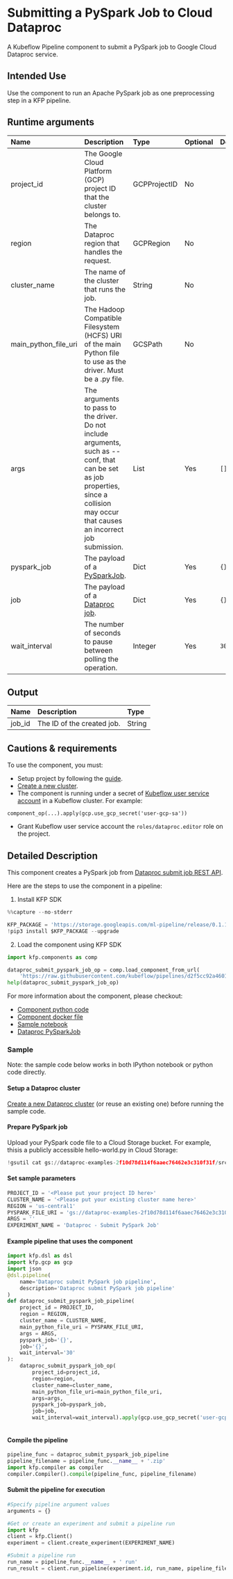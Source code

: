 
# Submitting a PySpark Job to Cloud Dataproc
A Kubeflow Pipeline component to submit a PySpark job to Google Cloud Dataproc service. 

## Intended Use
Use the component to run an Apache PySpark job as one preprocessing step in a KFP pipeline. 

## Runtime arguments
Name | Description | Type | Optional | Default
:--- | :---------- | :--- | :------- | :------
project_id | The Google Cloud Platform (GCP) project ID that the cluster belongs to. | GCPProjectID | No |
region | The Dataproc region that handles the request. | GCPRegion | No |
cluster_name | The name of the cluster that runs the job. | String | No |
main_python_file_uri | The Hadoop Compatible Filesystem (HCFS) URI of the main Python file to use as the driver. Must be a .py file. | GCSPath | No |
args | The arguments to pass to the driver. Do not include arguments, such as --conf, that can be set as job properties, since a collision may occur that causes an incorrect job submission. | List | Yes | `[]`
pyspark_job | The payload of a [PySparkJob](https://cloud.google.com/dataproc/docs/reference/rest/v1/PySparkJob). | Dict | Yes | `{}`
job | The payload of a [Dataproc job](https://cloud.google.com/dataproc/docs/reference/rest/v1/projects.regions.jobs). | Dict | Yes | `{}`
wait_interval | The number of seconds to pause between polling the operation. | Integer | Yes | `30`

## Output
Name | Description | Type
:--- | :---------- | :---
job_id | The ID of the created job. | String

## Cautions & requirements
To use the component, you must:
* Setup project by following the [guide](https://cloud.google.com/dataproc/docs/guides/setup-project).
* [Create a new cluster](https://cloud.google.com/dataproc/docs/guides/create-cluster).
* The component is running under a secret of [Kubeflow user service account](https://www.kubeflow.org/docs/started/getting-started-gke/#gcp-service-accounts) in a Kubeflow cluster. For example:
```
component_op(...).apply(gcp.use_gcp_secret('user-gcp-sa'))
```
* Grant Kubeflow user service account the `roles/dataproc.editor` role on the project.

## Detailed Description
This component creates a PySpark job from [Dataproc submit job REST API](https://cloud.google.com/dataproc/docs/reference/rest/v1/projects.regions.jobs/submit).

Here are the steps to use the component in a pipeline:
1. Install KFP SDK



```python
%%capture --no-stderr

KFP_PACKAGE = 'https://storage.googleapis.com/ml-pipeline/release/0.1.14/kfp.tar.gz'
!pip3 install $KFP_PACKAGE --upgrade
```

2. Load the component using KFP SDK


```python
import kfp.components as comp

dataproc_submit_pyspark_job_op = comp.load_component_from_url(
    'https://raw.githubusercontent.com/kubeflow/pipelines/d2f5cc92a46012b9927209e2aaccab70961582dc/components/gcp/dataproc/submit_pyspark_job/component.yaml')
help(dataproc_submit_pyspark_job_op)
```

For more information about the component, please checkout:
* [Component python code](https://github.com/kubeflow/pipelines/blob/master/component_sdk/python/kfp_component/google/dataproc/_submit_pyspark_job.py)
* [Component docker file](https://github.com/kubeflow/pipelines/blob/master/components/gcp/container/Dockerfile)
* [Sample notebook](https://github.com/kubeflow/pipelines/blob/master/components/gcp/dataproc/submit_pyspark_job/sample.ipynb)
* [Dataproc PySparkJob](https://cloud.google.com/dataproc/docs/reference/rest/v1/PySparkJob)

### Sample

Note: the sample code below works in both IPython notebook or python code directly.

#### Setup a Dataproc cluster
[Create a new Dataproc cluster](https://cloud.google.com/dataproc/docs/guides/create-cluster) (or reuse an existing one) before running the sample code.

#### Prepare PySpark job
Upload your PySpark code file to a Cloud Storage bucket. For example, thisis a publicly accessible hello-world.py in Cloud Storage:


```python
!gsutil cat gs://dataproc-examples-2f10d78d114f6aaec76462e3c310f31f/src/pyspark/hello-world/hello-world.py
```

#### Set sample parameters


```python
PROJECT_ID = '<Please put your project ID here>'
CLUSTER_NAME = '<Please put your existing cluster name here>'
REGION = 'us-central1'
PYSPARK_FILE_URI = 'gs://dataproc-examples-2f10d78d114f6aaec76462e3c310f31f/src/pyspark/hello-world/hello-world.py'
ARGS = ''
EXPERIMENT_NAME = 'Dataproc - Submit PySpark Job'
```

#### Example pipeline that uses the component


```python
import kfp.dsl as dsl
import kfp.gcp as gcp
import json
@dsl.pipeline(
    name='Dataproc submit PySpark job pipeline',
    description='Dataproc submit PySpark job pipeline'
)
def dataproc_submit_pyspark_job_pipeline(
    project_id = PROJECT_ID, 
    region = REGION,
    cluster_name = CLUSTER_NAME,
    main_python_file_uri = PYSPARK_FILE_URI, 
    args = ARGS, 
    pyspark_job='{}', 
    job='{}', 
    wait_interval='30'
):
    dataproc_submit_pyspark_job_op(
        project_id=project_id, 
        region=region, 
        cluster_name=cluster_name, 
        main_python_file_uri=main_python_file_uri, 
        args=args, 
        pyspark_job=pyspark_job, 
        job=job, 
        wait_interval=wait_interval).apply(gcp.use_gcp_secret('user-gcp-sa'))
    
```

#### Compile the pipeline


```python
pipeline_func = dataproc_submit_pyspark_job_pipeline
pipeline_filename = pipeline_func.__name__ + '.zip'
import kfp.compiler as compiler
compiler.Compiler().compile(pipeline_func, pipeline_filename)
```

#### Submit the pipeline for execution


```python
#Specify pipeline argument values
arguments = {}

#Get or create an experiment and submit a pipeline run
import kfp
client = kfp.Client()
experiment = client.create_experiment(EXPERIMENT_NAME)

#Submit a pipeline run
run_name = pipeline_func.__name__ + ' run'
run_result = client.run_pipeline(experiment.id, run_name, pipeline_filename, arguments)
```


```python

```
